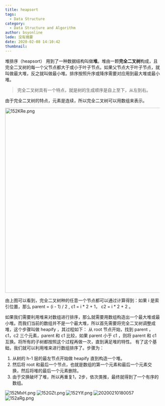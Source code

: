 ```yaml
---
title: heapsort
tags:
  - Data Structure
category:
  - Data Structure and Algorithm
author: bsyonline
lede: 没有摘要
date: 2020-02-08 14:10:42
thumbnail:
---
```


堆排序（heapsort） 用到了一种数据结构叫做**堆**。堆由一颗**完全二叉树**构成，且完全二叉树的每一个父节点都大于或小于叶子节点。如果父节点大于叶子节点，就叫做最大堆，反之就叫做最小堆。排序按照升序或降序需要对应用到最大堆或最小堆。
>完全二叉树具有一个特点，就是树的生成顺序是自上至下，从左到右。

由于完全二叉树的特点，元素是连续，所以完全二叉树可以用数组来表示。

<img src="https://s2.ax1x.com/2020/02/10/152KRe.png" alt="152KRe.png" border="0" style="width:600px" />

由上图可以看到，完全二叉树种的任意一个节点都可以通过计算得到：如果 i 是索引位置，那么 parent = (i - 1) / 2 , c1 = i * 2 + 1， c2 = i * 2 + 2 。

如果我们需要利用堆来对数组进行排序，那么就需要用数组构造出一个最大堆或最小堆。而我们当前的数组并不是一个最大堆，所以首先需要将完全二叉树调整成堆，这个步骤叫做 heapify ，其过程如下：
从 root 节点开始，找到 parent ，c1，c2 三个元素，parent 和 c1 比较，如果 parent 小于 c1 ，则将 parent 和 c1 互换。将所有的子树都按照这个过程再做一次，直到满足堆的特性。
有了这个基础，我们就可以利用堆来进行数组排序了。步骤为：
1. 从树的 h-1 层的最左节点开始做 heapify 直到构造一个堆。
2. 然后将 root 和最后一个节点，也就是数组的第一个元素和最后一个元素交换，然后将堆的最后一个元素删除。
3. 由于交换破坏了堆，所以再重复1，2步，依次类推，最终就得到了一个有序的数组。


<img src="https://s2.ax1x.com/2020/02/10/152MxH.png" alt="152MxH.png" border="0" />
<img src="https://s2.ax1x.com/2020/02/10/152GZt.png" alt="152GZt.png" border="0" />
<img src="https://s2.ax1x.com/2020/02/10/152YIf.png" alt="152YIf.png" border="0" />
<img src="https://s2.ax1x.com/2020/02/10/15W3UP.png" alt="20200210180057" border="0">
<img src="https://s2.ax1x.com/2020/02/10/152aRg.png" alt="152aRg.png" border="0" />